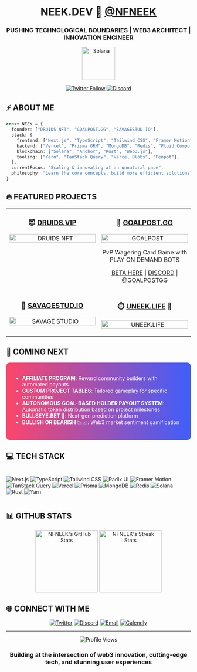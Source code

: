 <h1 align="center">NEEK.DEV 🚀 <a href="https://x.com/nfneek">@NFNEEK</a></h1>
<h3 align="center">PUSHING TECHNOLOGICAL BOUNDARIES | WEB3 ARCHITECT | INNOVATION ENGINEER</h3>

<p align="center">
  <img src="https://res.cloudinary.com/bullsvbears/image/upload/v1701153025/SOLANA/Solana%20Logomark/SVG/Solana_Logomark_-_Color_xhsis5.svg" alt="Solana" width="90"/>
</p>

<div align="center">
  
[![Twitter Follow](https://img.shields.io/twitter/follow/nfneek?color=%231DA1F2&logo=twitter&style=for-the-badge)](https://x.com/nfneek)
[![Discord](https://img.shields.io/discord/937480528811978782?color=%237289DA&label=GOALPOST&logo=discord&style=for-the-badge)](https://discord.gg/goalpost)
  
</div>

## ⚡ ABOUT ME

```typescript
const NEEK = {
  founder: ["DRUIDS NFT", "GOALPOST.GG", "SAVAGESTUD.IO"],
  stack: {
    frontend: ["Next.js", "TypeScript", "Tailwind CSS", "Framer Motion", "Radix UI"],
    backend: ["Vercel", "Prisma ORM", "MongoDB", "Redis", "Fluid Compute"],
    blockchain: ["Solana", "Anchor", "Rust", "Web3.js"],
    tooling: ["Yarn", "TanStack Query", "Vercel Blobs", "Penpot"],
  },
  currentFocus: "Scaling & innovating at an unnatural pace",
  philosophy: "Learn the core concepts, build more efficient solutions"
}
```

## 🔥 FEATURED PROJECTS

<table>
  <tr>
    <td width="50%" valign="top">
      <h3 align="center">😈 <a href="https://druids.vip">DRUIDS.VIP</a></h3>
      <p align="center">
        <a href="https://druids.vip">
          <img src="https://via.placeholder.com/400x200/0a0a0a/ffffff?text=DRUIDS+NFT" width="100%" alt="DRUIDS NFT"/>
        </a>
      </p>
    </td>
    <td width="50%" valign="top">
      <h3 align="center">🎲 <a href="https://goalpost.gg">GOALPOST.GG</a></h3>
      <p align="center">
        <a href="https://goalpost.gg">
          <img src="https://via.placeholder.com/400x200/0a0a0a/ffffff?text=GOALPOST" width="100%" alt="GOALPOST"/>
        </a>
      </p>
      <p align="center">PvP Wagering Card Game with PLAY ON DEMAND BOTS</p>
      <p align="center">
        <a href="https://beta.goalpost.gg">BETA HERE</a> | 
        <a href="https://discord.gg/goalpost">DISCORD</a> | 
        <a href="https://x.com/goalpostgg">@GOALPOSTGG</a>
      </p>
    </td>
  </tr>
  <tr>
    <td width="50%" valign="top">
      <h3 align="center">🧃 <a href="https://savagestud.io">SAVAGESTUD.IO</a></h3>
      <p align="center">
        <a href="https://savagestud.io">
          <img src="https://via.placeholder.com/400x200/0a0a0a/ffffff?text=SAVAGE+STUDIO" width="100%" alt="SAVAGE STUDIO"/>
        </a>
      </p>
    </td>
    <td width="50%" valign="top">
      <h3 align="center">⏱️ <a href="https://uneek.life">UNEEK.LIFE</a> 💨</h3>
      <p align="center">
        <a href="https://uneek.life">
          <img src="https://via.placeholder.com/400x200/0a0a0a/ffffff?text=UNEEK.LIFE" width="100%" alt="UNEEK.LIFE"/>
        </a>
      </p>
    </td>
  </tr>
</table>

## 🚀 COMING NEXT

<div style="background:linear-gradient(90deg, #FC466B 0%, #3F5EFB 100%);padding:20px;border-radius:10px;color:white">

- **AFFILIATE PROGRAM**: Reward community builders with automated payouts
- **CUSTOM PROJECT TABLES**: Tailored gameplay for specific communities
- **AUTONOMOUS GOAL-BASED HOLDER PAYOUT SYSTEM**: Automatic token distribution based on project milestones
- **BULLSEYE.BET** 👀: Next-gen prediction platform
- **BULLISH OR BEARISH** 📉📈: Web3 market sentiment gamification

</div>

## 💻 TECH STACK

<div style="display:flex;flex-wrap:wrap;gap:10px;margin-top:20px">

![Next.js](https://img.shields.io/badge/Next.js-000000?style=for-the-badge&logo=next.js&logoColor=white)
![TypeScript](https://img.shields.io/badge/TypeScript-3178C6?style=for-the-badge&logo=typescript&logoColor=white)
![Tailwind CSS](https://img.shields.io/badge/Tailwind_CSS-38B2AC?style=for-the-badge&logo=tailwind-css&logoColor=white)
![Radix UI](https://img.shields.io/badge/Radix_UI-161618?style=for-the-badge&logo=radix-ui&logoColor=white)
![Framer Motion](https://img.shields.io/badge/Framer_Motion-0055FF?style=for-the-badge&logo=framer&logoColor=white)
![TanStack Query](https://img.shields.io/badge/TanStack_Query-FF4154?style=for-the-badge&logo=react-query&logoColor=white)
![Vercel](https://img.shields.io/badge/Vercel-000000?style=for-the-badge&logo=vercel&logoColor=white)
![Prisma](https://img.shields.io/badge/Prisma-2D3748?style=for-the-badge&logo=prisma&logoColor=white)
![MongoDB](https://img.shields.io/badge/MongoDB-47A248?style=for-the-badge&logo=mongodb&logoColor=white)
![Redis](https://img.shields.io/badge/Redis-DC382D?style=for-the-badge&logo=redis&logoColor=white)
![Solana](https://img.shields.io/badge/Solana-9945FF?style=for-the-badge&logo=solana&logoColor=white)
![Rust](https://img.shields.io/badge/Rust-000000?style=for-the-badge&logo=rust&logoColor=white)
![Yarn](https://img.shields.io/badge/Yarn-2C8EBB?style=for-the-badge&logo=yarn&logoColor=white)

</div>

## 📊 GITHUB STATS

<div align="center">
  <img src="https://github-readme-stats.vercel.app/api?username=NFNEEK&show_icons=true&theme=radical&count_private=true&include_all_commits=true&border_radius=10" alt="NFNEEK's GitHub Stats" height="170" />
  <img src="https://github-readme-streak-stats.herokuapp.com/?user=NFNEEK&theme=radical&border_radius=10" alt="NFNEEK's Streak Stats" height="170" />
</div>

## 🌐 CONNECT WITH ME

<div align="center">
  
[![Twitter](https://img.shields.io/badge/X-000000?style=for-the-badge&logo=x&logoColor=white)](https://x.com/nfneek)
[![Discord](https://img.shields.io/badge/Discord-7289DA?style=for-the-badge&logo=discord&logoColor=white)](https://discord.gg/goalpost)
[![Email](https://img.shields.io/badge/Email-D14836?style=for-the-badge&logo=gmail&logoColor=white)](mailto:niko@savagestud.io)
[![Calendly](https://img.shields.io/badge/Schedule_Meeting-4285F4?style=for-the-badge&logo=googlecalendar&logoColor=white)](https://calendly.com/savagelabs)
  
</div>

---

<div align="center">
  <img src="https://komarev.com/ghpvc/?username=nfneek&style=flat-square&color=blueviolet" alt="Profile Views" />
</div>

<h3 align="center">Building at the intersection of web3 innovation, cutting-edge tech, and stunning user experiences</h3>
